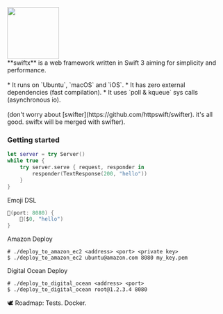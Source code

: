 <img src="https://dl.dropboxusercontent.com/u/858551/logo_swift_2x.png" height="119"/>
<br>
**swiftx** is a web framework written in Swift 3 aiming for simplicity and performance.
<br><br>
* It runs on `Ubuntu`, `macOS` and `iOS`.
* It has zero external dependencies (fast compilation).
* It uses `poll & kqueue` sys calls (asynchronous io).
<br><br>
(don't worry about [swifter](https://github.com/httpswift/swifter). it's all good. swiftx will be merged with swifter).

### Getting started
```swift
let server = try Server()
while true {
    try server.serve { request, responder in 
        responder(TextResponse(200, "hello"))
    }
}
```
Emoji DSL
```swift
🦄(port: 8080) { 
    🚀($0, "hello") 
}
```

Amazon Deploy
```shell
# ./deploy_to_amazon_ec2 <address> <port> <private key>
$ ./deploy_to_amazon_ec2 ubuntu@amazon.com 8080 my_key.pem
```

Digital Ocean Deploy
```shell
# ./deploy_to_digital_ocean <address> <port>
$ ./deploy_to_digital_ocean root@1.2.3.4 8080
```
🕊 Roadmap: Tests. Docker.
